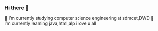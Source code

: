 ### Hi there 👋



 🔭 I’m currently studying computer science engineering at sdmcet,DWD
 🌱 I’m currently learning java,html,alp 
 i love u all

